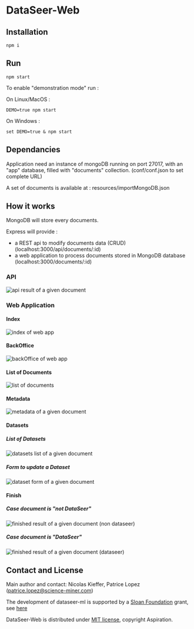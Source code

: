 # DataSeer-Web

## Installation

``npm i``

## Run

``npm start``

To enable "demonstration mode" run :

On Linux/MacOS :

``DEMO=true npm start``

On Windows :

``set DEMO=true & npm start``

## Dependancies

Application need an instance of mongoDB running on port 27017, with an "app" database, filled with "documents" collection. (conf/conf.json to set complete URL)

A set of documents is available at : resources/importMongoDB.json

## How it works

MongoDB will store every documents.

Express will provide : 

  - a REST api to modify documents data (CRUD) (localhost:3000/api/documents/:id)
  - a web application to process documents stored in MongoDB database (localhost:3000/documents/:id)

### API

![api result of a given document](/doc/api.jpg "api result of a given document")


### Web Application

#### Index

![index of web app](/doc/index.jpg "Index of web app")

#### BackOffice

![backOffice of web app](/doc/backoffice.jpg "BackOffice of web app")

#### List of Documents

![list of documents](/doc/documents_list.jpg "List of documents")

#### Metadata

![metadata of a given document](/doc/metadata.jpg "metadata of a given document")

#### Datasets

##### List of Datasets

![datasets list of a given document](/doc/dataset_list.jpg "datasets list of a given document")

##### Form to update a Dataset

![dataset form of a given document](/doc/dataset_form.jpg "dataset form of a given document")

#### Finish

##### Case document is "not DataSeer"

![finished result of a given document (non dataseer)](/doc/finish.jpg "finished result of a given document (non dataseer)")

##### Case document is "DataSeer"

![finished result of a given document (dataseer)](/doc/finish_dataseer.jpg "finished result of a given document (dataseer)")


## Contact and License

Main author and contact: Nicolas Kieffer, Patrice Lopez (<patrice.lopez@science-miner.com>)

The development of dataseer-ml is supported by a [Sloan Foundation](https://sloan.org/) grant, see [here](https://coko.foundation/coko-receives-sloan-foundation-grant-to-build-dataseer-a-missing-piece-in-the-data-sharing-puzzle/)

DataSeer-Web is distributed under [MIT license](https://opensource.org/licenses/MIT), copyright Aspiration. 
